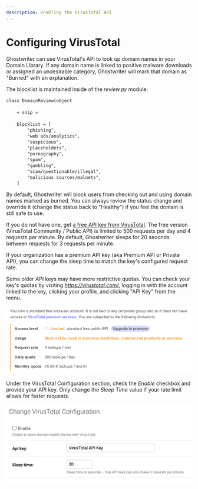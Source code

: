 ```yaml
---
description: Enabling the VirusTotal API
---
```


# Configuring VirusTotal

Ghostwriter can use VirusTotal's API to look up domain names in your Domain Library. If any domain name is linked to positive malware downloads or assigned an undesirable category, Ghostwriter will mark that domain as "Burned" with an explanation.

The blocklist is maintained inside of the _review.py_ module:&#x20;

```
class DomainReview(object

    « snip »

    blocklist = [
        "phishing",
        "web ads/analytics",
        "suspicious",
        "placeholders",
        "pornography",
        "spam",
        "gambling",
        "scam/questionable/illegal",
        "malicious sources/malnets",
    ]
```

By default, Ghostwriter will block users from checking out and using domain names marked as burned. You can always review the status change and override it (change the status back to "Healthy") if you feel the domain is still safe to use.

If you do not have one, get [a free API key from VirusTotal](https://developers.virustotal.com/reference). The free version (VirusTotal Community / Public API) is limited to 500 requests per day and 4 requests per minute. By default, Ghostwriter sleeps for 20 seconds between requests for 3 requests per minute.

If your organization has a premium API key (aka Premium API or Private API), you can change the sleep time to match the key's configured request rate.

Some older API keys may have more restrictive quotas. You can check your key's quotas by visiting _https://virustotal.com/_, logging in with the account linked to the key, clicking your profile, and clicking "API Key" from the menu.

![Quotas for a Free VirusTotal API Key](<../../.gitbook/assets/image (51).png>)

Under the VirusTotal Configuration section, check the _Enable_ checkbox and provide your API key. Only change the _Sleep Time_ value if your rate limit allows for faster requests.

![VirusTotal Configuration](<../../.gitbook/assets/image (30).png>)

